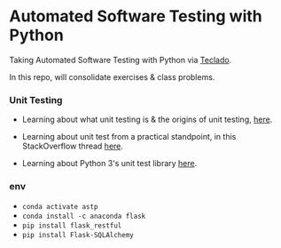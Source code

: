 # Automated Software Testing with Python

Taking Automated Software Testing with Python via [Teclado](https://www.udemy.com/course/automated-software-testing-with-python/).

In this repo, will consolidate exercises & class problems.

### Unit Testing

- Learning about what unit testing is & the origins of unit testing, [here](https://www.agilealliance.org/glossary/unit-test/#q=~(infinite~false~filters~(postType~(~'page~'post~'aa_book~'aa_event_session~'aa_experience_report~'aa_glossary~'aa_research_paper~'aa_video)~tags~(~'unit*20test))~searchTerm~'~sort~false~sortDirection~'asc~page~1)).

- Learning about unit test from a practical standpoint, in this StackOverflow thread [here](https://stackoverflow.com/questions/652292/what-is-unit-testing-and-how-do-you-do-it).

- Learning about Python 3's unit test library [here](https://docs.python.org/3/library/unittest.html).

### env

- `conda activate astp`
- `conda install -c anaconda flask`
- `pip install flask_restful`
- `pip install Flask-SQLAlchemy`
